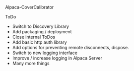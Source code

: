 Alpaca-CoverCalibrator

ToDo
* Switch to Discovery Library
* Add packaging / deployment
* Close internal ToDos
* Add basic http auth library
* Add options for preventing remote disconnects, dispose.
* Switch to new logging interface
* Improve / increase logging in Alpaca Server
* Many more things